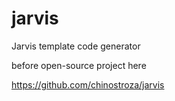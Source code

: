 # jarvis
Jarvis template code generator

before open-source project here

https://github.com/chinostroza/jarvis
